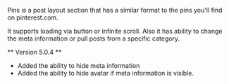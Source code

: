 Pins is a post layout section that has a similar format to the pins you'll find on pinterest.com.

It supports loading via button or infinite scroll. Also it has ability to change the meta information or pull posts from a specific category.

** Version 5.0.4 **

* Added the ability to hide meta information
* Added the ability to hide avatar if meta information is visible.